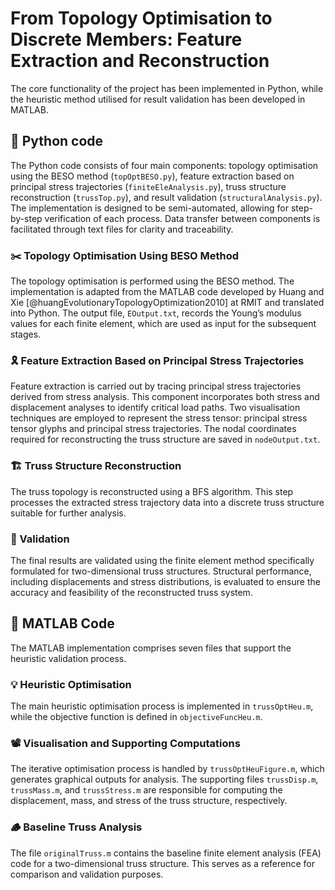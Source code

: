 # From Topology Optimisation to Discrete Members: Feature Extraction and Reconstruction

The core functionality of the project has been implemented in Python, while the heuristic method utilised for result validation has been developed in MATLAB.

## 🐍 Python code

The Python code consists of four main components: topology optimisation using the BESO method (`topOptBESO.py`), feature extraction based on principal stress trajectories (`finiteEleAnalysis.py`), truss structure reconstruction (`trussTop.py`), and result validation (`structuralAnalysis.py`). The implementation is designed to be semi-automated, allowing for step-by-step verification of each process. Data transfer between components is facilitated through text files for clarity and traceability.

### ✂️ Topology Optimisation Using BESO Method

The topology optimisation is performed using the BESO method. The implementation is adapted from the MATLAB code developed by Huang and Xie [@huangEvolutionaryTopologyOptimization2010] at RMIT and translated into Python. The output file, `EOutput.txt`, records the Young’s modulus values for each finite element, which are used as input for the subsequent stages.

### 🎗️ Feature Extraction Based on Principal Stress Trajectories

Feature extraction is carried out by tracing principal stress trajectories derived from stress analysis. This component incorporates both stress and displacement analyses to identify critical load paths. Two visualisation techniques are employed to represent the stress tensor: principal stress tensor glyphs and principal stress trajectories. The nodal coordinates required for reconstructing the truss structure are saved in `nodeOutput.txt`.

### 🏗️ Truss Structure Reconstruction

The truss topology is reconstructed using a BFS algorithm. This step processes the extracted stress trajectory data into a discrete truss structure suitable for further analysis.

### 🔬 Validation

The final results are validated using the finite element method specifically formulated for two-dimensional truss structures. Structural performance, including displacements and stress distributions, is evaluated to ensure the accuracy and feasibility of the reconstructed truss system.

## 🔢 MATLAB Code

The MATLAB implementation comprises seven files that support the heuristic validation process.

### 💡 Heuristic Optimisation

The main heuristic optimisation process is implemented in `trussOptHeu.m`, while the objective function is defined in `objectiveFuncHeu.m`.

### 📽️ Visualisation and Supporting Computations

The iterative optimisation process is handled by `trussOptHeuFigure.m`, which generates graphical outputs for analysis. The supporting files `trussDisp.m`, `trussMass.m`, and `trussStress.m` are responsible for computing the displacement, mass, and stress of the truss structure, respectively.

### 🪵 Baseline Truss Analysis

The file `originalTruss.m` contains the baseline finite element analysis (FEA) code for a two-dimensional truss structure. This serves as a reference for comparison and validation purposes.
